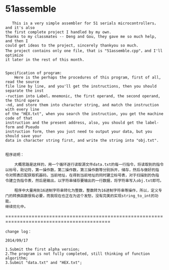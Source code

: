 51assemble
==========

       This is a very simple assembler for 51 serials microcontrollers，and it's also 
    the first complete project I handled by my own.    
    Thanks to my classmates -- Deng and Gou, they gave me so much help, and then I 
    could get ideas to the project, sincerely thankyou so much.
    The project contains only one file, that is "51assemble.cpp"，and I'll optimize 
    it later in the rest of this month.


    Specification of program:
        Here is the perhaps the procedures of this program, first of all, read the source 
    file line by line, and you'll get the instructions, then you should separate the inst
    -ruction into Label，mnemonic, the first operand, the second operand, the third opera
    -nd, and store them into character string, and match the instruction with every line 
    of the "HEX.txt", when you search the instruction, you get the machine code of that 
    instruction and the present address, also, you should get the label-form and Pseudo 
    instruction form, then you just need to output your data, but you should save your 
    data in character string first, and write the string into "obj.txt".
    
    
    程序说明：
    
        大概思路是这样的，用一个循环逐行读取源文件data.txt的每一行指令，将读取到的指令
    以标号，助记符，第一操作数，第二操作数，第三操作数等分别拆开，储存，然后与做好的指
    令对照表匹配获取机器码，当前地址，在得到当前地址的同时建立标号表，对于扫描到的伪指
    令建立伪指令表，然后是输出，以字符串储存要输出的一行数据，将字符串写入obj.txt即可。
    
        程序中大量用到16进制字符串转化为整数，整数转为16进制字符串等操作，所以，定义专
    门的转换函数很有必要，而我现在也正在为这个发愁，没有完美的实现string_to_int的功能，
    继续优化中。




==========================================================================================

    change log：
    
    2014/09/17
    
    1.Submit the first alpha version;
    2.The program is not fully completed, still thinking of function algorithm;
    3.Submit "data.txt" and "HEX.txt";
